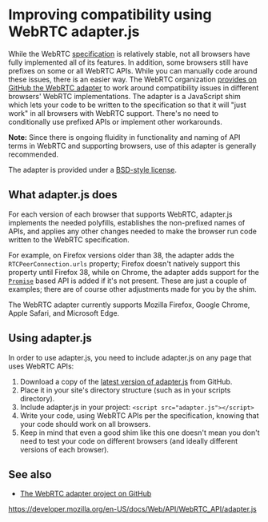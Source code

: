 Improving compatibility using WebRTC adapter.js
===============================================

While the WebRTC [specification](https://www.w3.org/TR/webrtc/) is relatively stable, not all browsers have fully implemented all of its features. In addition, some browsers still have prefixes on some or all WebRTC APIs. While you can manually code around these issues, there is an easier way. The WebRTC organization [provides on GitHub the WebRTC adapter](https://github.com/webrtc/adapter/) to work around compatibility issues in different browsers' WebRTC implementations. The adapter is a JavaScript shim which lets your code to be written to the specification so that it will "just work" in all browsers with WebRTC support. There's no need to conditionally use prefixed APIs or implement other workarounds.

**Note:** Since there is ongoing fluidity in functionality and naming of API terms in WebRTC and supporting browsers, use of this adapter is generally recommended.

The adapter is provided under a [BSD-style license](https://github.com/webrtc/adapter/blob/master/LICENSE.md).

What adapter.js does
--------------------

For each version of each browser that supports WebRTC, adapter.js implements the needed polyfills, establishes the non-prefixed names of APIs, and applies any other changes needed to make the browser run code written to the WebRTC specification.

For example, on Firefox versions older than 38, the adapter adds the <span class="page-not-created">`RTCPeerConnection.urls`</span> property; Firefox doesn't natively support this property until Firefox 38, while on Chrome, the adapter adds support for the [`Promise`](https://developer.mozilla.org/en-US/docs/Web/JavaScript/Reference/Global_Objects/Promise) based API is added if it's not present. These are just a couple of examples; there are of course other adjustments made for you by the shim.

The WebRTC adapter currently supports Mozilla Firefox, Google Chrome, Apple Safari, and Microsoft Edge.

Using adapter.js
----------------

In order to use adapter.js, you need to include adapter.js on any page that uses WebRTC APIs:

1.  Download a copy of the [latest version of adapter.js](https://github.com/webrtc/adapter/tree/master/release) from GitHub.
2.  Place it in your site's directory structure (such as in your scripts directory).
3.  Include adapter.js in your project: `<script src="adapter.js"></script>`
4.  Write your code, using WebRTC APIs per the specification, knowing that your code should work on all browsers.
5.  Keep in mind that even a good shim like this one doesn't mean you don't need to test your code on different browsers (and ideally different versions of each browser).

See also
--------

-   [The WebRTC adapter project on GitHub](https://github.com/webrtc/adapter)

<a href="https://developer.mozilla.org/en-US/docs/Web/API/WebRTC_API/adapter.js" class="_attribution-link">https://developer.mozilla.org/en-US/docs/Web/API/WebRTC_API/adapter.js</a>

